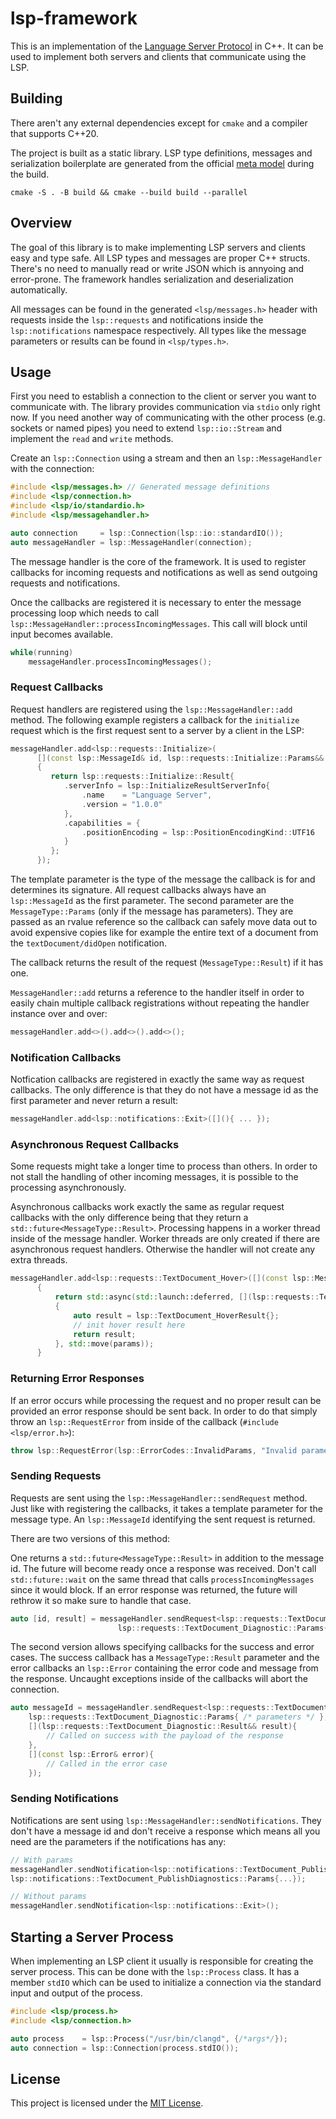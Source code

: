 # lsp-framework

This is an implementation of the [Language Server Protocol](https://microsoft.github.io/language-server-protocol/specifications/lsp/3.17/specification/) in C++. It can be used to implement both servers and clients that communicate using the LSP.

## Building

There aren't any external dependencies except for `cmake` and a compiler that supports C++20.

The project is built as a static library. LSP type definitions, messages and serialization boilerplate are generated from the official [meta model](https://github.com/microsoft/language-server-protocol/blob/gh-pages/_specifications/lsp/3.17/metaModel/metaModel.json) during the build.

`cmake -S . -B build && cmake --build build --parallel`

## Overview

The goal of this library is to make implementing LSP servers and clients easy and type safe.
All LSP types and messages are proper C++ structs. There's no need to manually read or write JSON which is annyoing and error-prone. The framework handles serialization and deserialization automatically.

All messages can be found in the generated `<lsp/messages.h>` header with requests inside the `lsp::requests` and notifications inside the `lsp::notifications` namespace respectively. All types like the message parameters or results can be found in `<lsp/types.h>`.

## Usage

First you need to establish a connection to the client or server you want to communicate with. The library provides communication via `stdio` only right now. If you need another way of communicating with the other process (e.g. sockets or named pipes) you need to extend `lsp::io::Stream` and implement the `read` and `write` methods.

Create an `lsp::Connection` using a stream and then an `lsp::MessageHandler` with the connection:

```cpp
#include <lsp/messages.h> // Generated message definitions
#include <lsp/connection.h>
#include <lsp/io/standardio.h>
#include <lsp/messagehandler.h>

auto connection     = lsp::Connection(lsp::io::standardIO());
auto messageHandler = lsp::MessageHandler(connection);
```

The message handler is the core of the framework. It is used to register callbacks for incoming requests and notifications as well as send outgoing requests and notifications.

Once the callbacks are registered it is necessary to enter the message processing loop which needs to call `lsp::MessageHandler::processIncomingMessages`. This call will block until input becomes available.

```cpp
while(running)
    messageHandler.processIncomingMessages();
```

### Request Callbacks

Request handlers are registered using the `lsp::MessageHandler::add` method. The following example registers a callback for the `initialize` request which is the first request sent to a server by a client in the LSP:

```cpp
messageHandler.add<lsp::requests::Initialize>(
      [](const lsp::MessageId& id, lsp::requests::Initialize::Params&& params)
      {
         return lsp::requests::Initialize::Result{
            .serverInfo = lsp::InitializeResultServerInfo{
                .name    = "Language Server",
                .version = "1.0.0"
            },
            .capabilities = {
                .positionEncoding = lsp::PositionEncodingKind::UTF16
            }
         };
      });
```

The template parameter is the type of the message the callback is for and determines its signature. All request callbacks always have an `lsp::MessageId` as the first parameter. The second parameter are the `MessageType::Params` (only if the message has parameters). They are passed as an rvalue reference so the callback can safely move data out to avoid expensive copies like for example the entire text of a document from the `textDocument/didOpen` notification.

The callback returns the result of the request (`MessageType::Result`) if it has one.

`MessageHandler::add` returns a reference to the handler itself in order to easily chain multiple callback registrations without repeating the handler instance over and over:

```cpp
messageHandler.add<>().add<>().add<>();
```

### Notification Callbacks

Notfication callbacks are registered in exactly the same way as request callbacks. The only difference is that they do not have a message id as the first parameter and never return a result:

```cpp
messageHandler.add<lsp::notifications::Exit>([](){ ... });

```

### Asynchronous Request Callbacks

Some requests might take a longer time to process than others. In order to not stall the handling of other incoming messages, it is possible to the processing asynchronously.

Asynchronous callbacks work exactly the same as regular request callbacks with the only difference being that they return a `std::future<MessageType::Result>`. Processing happens in a worker thread inside of the message handler. Worker threads are only created if there are asynchronous request handlers. Otherwise the handler will not create any extra threads. 

```cpp
messageHandler.add<lsp::requests::TextDocument_Hover>([](const lsp::MessageId& id, lsp::requests::TextDocument_Hover::Params&& params)
      {
          return std::async(std::launch::deferred, [](lsp::requests::TextDocument_Hover::Params&& params)
          {
              auto result = lsp::TextDocument_HoverResult{};
              // init hover result here
              return result;
          }, std::move(params));
      }
```

### Returning Error Responses

If an error occurs while processing the request and no proper result can be provided an error response should be sent back. In order to do that simply throw an `lsp::RequestError` from inside of the callback (`#include <lsp/error.h>`):

```cpp
throw lsp::RequestError(lsp::ErrorCodes::InvalidParams, "Invalid parameters received");
```

### Sending Requests

Requests are sent using the `lsp::MessageHandler::sendRequest` method. Just like with registering the callbacks, it takes a template parameter for the message type. An `lsp::MessageId` identifying the sent request is returned.

There are two versions of this method:

One returns a `std::future<MessageType::Result>` in addition to the message id. The future will become ready once a response was received. Don't call `std::future::wait` on the same thread that calls `processIncomingMessages` since it would block. If an error response was returned, the future will rethrow it so make sure to handle that case.

```cpp
auto [id, result] = messageHandler.sendRequest<lsp::requests::TextDocument_Diagnostic>(
                        lsp::requests::TextDocument_Diagnostic::Params{ /* parameters */ });
```

The second version allows specifying callbacks for the success and error cases. The success callback has a `MessageType::Result` parameter and the error callbacks an `lsp::Error` containing the error code and message from the response. Uncaught exceptions inside of the callbacks will abort the connection.


```cpp
auto messageId = messageHandler.sendRequest<lsp::requests::TextDocument_Diagnostic>(
	lsp::requests::TextDocument_Diagnostic::Params{ /* parameters */ },
	[](lsp::requests::TextDocument_Diagnostic::Result&& result){
		// Called on success with the payload of the response
	},
	[](const lsp::Error& error){
		// Called in the error case
	});
```

### Sending Notifications

Notifications are sent using `lsp::MessageHandler::sendNotifications`. They don't have a message id and don't receive a response which means all you need are the parameters if the notifications has any:

```cpp
// With params
messageHandler.sendNotification<lsp::notifications::TextDocument_PublishDiagnostics>(
lsp::notifications::TextDocument_PublishDiagnostics::Params{...});

// Without params
messageHandler.sendNotification<lsp::notifications::Exit>();

```

## Starting a Server Process

When implementing an LSP client it usually is responsible for creating the server process. This can be done with the `lsp::Process` class. It has a member `stdIO` which can be used to initialize a connection via the standard input and output of the process.

```cpp
#include <lsp/process.h>
#include <lsp/connection.h>

auto process    = lsp::Process("/usr/bin/clangd", {/*args*/});
auto connection = lsp::Connection(process.stdIO());
```

## License

This project is licensed under the [MIT License](LICENSE).
